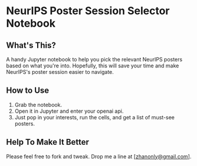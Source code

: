 # NeurIPS Poster Session Selector Notebook

## What's This?
A handy Jupyter notebook to help you pick the relevant NeurIPS posters based on what you're into. Hopefully, this will save your time and make NeurIPS's poster session easier to navigate.

## How to Use
1. Grab the notebook.
2. Open it in Jupyter and enter your openai api.
3. Just pop in your interests, run the cells, and get a list of must-see posters.

## Help To Make It Better
Please feel free to fork and tweak.
Drop me a line at [zhanonly@gmail.com].
